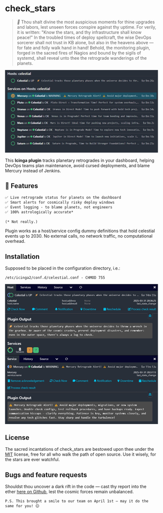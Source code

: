 # check_stars
> **_📜_** Thou shalt divine the most auspicious moments for thine upgrades and labors, lest unseen forces conspire against thy uptime. For verily, it is written: "Know the stars, and thy infrastructure shall know peace!" In the troubled times of deploy spellcraft, the wise DevOps sorcerer shall not trust in KB alone, but also in the heavens above — for fate and folly walk hand in hand! Behold, the monitoring plugin, forged in the sacred fires of Nagios and bound by the sigils of systemd, shall reveal unto thee the retrograde wanderings of the planets.


![Celestial Plugin Planets list](/check_stars-planets.jpg?raw=true "Celestial - Planets List")


This **Icinga plugin** tracks planetary retrogrades in your dashboard, helping DevOps teams plan maintenance, avoid cursed deployments, and blame Mercury instead of Jenkins. 

## 🔭 Features
```
✅ Live retrograde status for planets on the dashboard
✅ Smart alerts for cosmically risky deploy windows
✅ Event logging - to blame planets, not engineers
✅ 100% astrologically accurate*

(* Not really.)
```

Plugin works as a host/service config dummy definitions that hold celestial events up to 2030. 
No external calls, no network traffic, no computational overhead.


## Installation
Supposed to be placed in the configuration directory, i.e.:
```
/etc/icinga2/conf.d/celestial.conf - CHMOD 755
```

![Celestial Plugin Output Example](/check_stars-outputs.jpg?raw=true "Celestial - Output Example")

## License
The sacred incantations of check_stars are bestowed upon thee under the [MIT](https://www.mit-license.org/) license, free for all who walk the path of open source. Use it wisely, for the stars are ever watchful.

## Bugs and feature requests
Shouldst thou uncover a dark rift in the code — cast thy report into the ether [here on Github](https://github.com/xyhtac/check_stars/issues), lest the cosmic forces remain unbalanced.


```
P.S. This brought a smile to our team on April 1st — may it do the same for you! 😊
```

